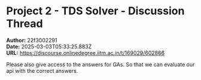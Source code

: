 # Project 2 - TDS Solver - Discussion Thread

**Author:** 22f3002291  
**Date:** 2025-03-03T05:33:25.883Z  
**URL:** https://discourse.onlinedegree.iitm.ac.in/t/169029/602866

Please also give access to the answers for GAs. So that we can evaluate our api with the correct answers.
